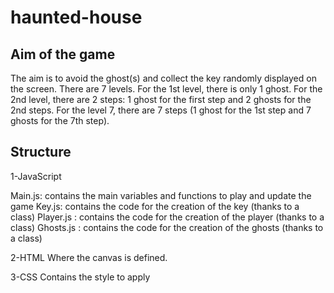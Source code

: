 # haunted-house

## Aim of the game
The aim is to avoid the ghost(s) and collect the key randomly displayed on the screen.
There are 7 levels. For the 1st level, there is only 1 ghost. For the 2nd level, there are 2 steps: 1 ghost for the first step and 2 ghosts for the 2nd steps.
For the level 7, there are 7 steps (1 ghost for the 1st step and 7 ghosts for the 7th step).

## Structure

1-JavaScript

Main.js: contains the main variables and functions to play and update the game
Key.js: contains the code for the creation of the key (thanks to a class)
Player.js : contains the code for the creation of the player (thanks to a class)
Ghosts.js : contains the code for the creation of the ghosts (thanks to a class)


2-HTML
Where the canvas is defined.

3-CSS
Contains the style to apply 








